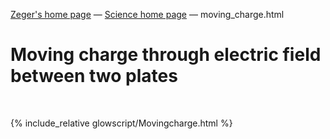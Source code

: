 [Zeger's home page](https://www.hendrikse.name/) &mdash; [Science home page](https://www.hendrikse.name/science/) &mdash; moving_charge.html 

# Moving charge through electric field between two plates
<div class="header_line"><br/></div>

{% include_relative glowscript/Movingcharge.html %}




